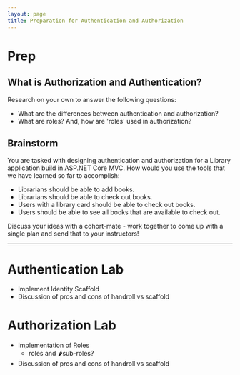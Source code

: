 ```yaml
---
layout: page
title: Preparation for Authentication and Authorization
---
```


# Prep

## What is Authorization and Authentication?

Research on your own to answer the following questions:
* What are the differences between authentication and authorization?
* What are roles? And, how are 'roles' used in authorization?

## Brainstorm

You are tasked with designing authentication and authorization for a Library application build in ASP.NET Core MVC.  How would you use the tools that we have learned so far to accomplish:
* Librarians should be able to add books.
* Librarians should be able to check out books.
* Users with a library card should be able to check out books.
* Users should be able to see all books that are available to check out.

<section class='call-to-action'>

Discuss your ideas with a cohort-mate - work together to come up with a single plan and send that to your instructors!

</section>

------------------------------------------------------------



# Authentication Lab
* Implement Identity Scaffold
* Discussion of pros and cons of handroll vs scaffold




# Authorization Lab
* Implementation of Roles
    * roles and 🌶️sub-roles?
* Discussion of pros and cons of handroll vs scaffold